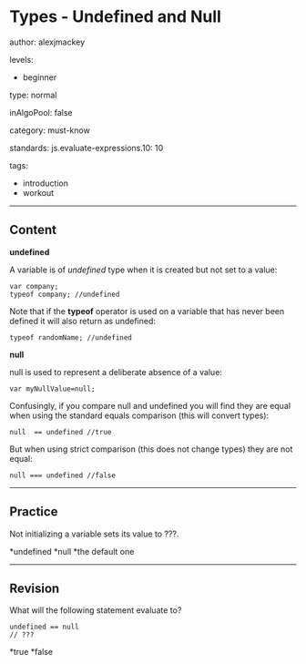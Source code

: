 # Types - Undefined and Null
author: alexjmackey

levels:

  - beginner

type: normal

inAlgoPool: false

category: must-know

standards:
  js.evaluate-expressions.10: 10

tags:
  - introduction
  - workout

---
## Content

**undefined**

A variable is of *undefined* type when it is created but not set to a value:
```
var company;
typeof company; //undefined
```

Note that if the **typeof** operator is used on a variable that has never been defined it will also return as undefined:

```
typeof randomName; //undefined
```

**null**

null is used to represent a deliberate absence of a value:
```
var myNullValue=null;
```

Confusingly, if you compare null and undefined you will find they are equal when using the standard equals comparison (this will convert types):

```
null  == undefined //true
```
But when using strict comparison (this does not change types) they are not equal:

```
null === undefined //false
```

---
## Practice

Not initializing a variable sets its value to ???.

*undefined
*null
*the default one

---
## Revision

What will the following statement evaluate to?
```
undefined == null
// ???
```
*true
*false
